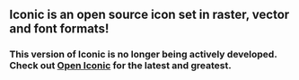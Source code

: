 ## Iconic is an open source icon set in raster, vector and font formats!

### This version of Iconic is no longer being actively developed. Check out [Open Iconic](https://github.com/iconic/open-iconic) for the latest and greatest.



